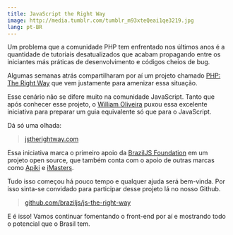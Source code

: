 ```yaml
---
title: JavaScript the Right Way
image: http://media.tumblr.com/tumblr_m93xteQeai1qe3219.jpg
lang: pt-BR
---
```


Um problema que a comunidade PHP tem enfrentado nos últimos anos é a quantidade de tutoriais desatualizados que acabam propagando entre os iniciantes más práticas de desenvolvimento e códigos cheios de bug.

Algumas semanas atrás compartilharam por aí um projeto chamado [PHP: The Right Way](http://www.phptherightway.com/) que vem justamente para amenizar essa situação.

Esse cenário não se difere muito na comunidade JavaScript. Tanto que após conhecer esse projeto, o [William Oliveira](http://oliveirawilliam.wordpress.com/) puxou essa excelente iniciativa para preparar um guia equivalente só que para o JavaScript.

<!-- more -->

Dá só uma olhada:

> [jstherightway.com](http://jstherightway.com/)

Essa iniciativa marca o primeiro apoio da [BrazilJS Foundation](http://braziljs.org) em um projeto open source, que também conta com o apoio de outras marcas como [Apiki](http://apiki.com/) e [iMasters](http://imasters.com.br/).

Tudo isso começou há pouco tempo e qualquer ajuda será bem-vinda. Por isso sinta-se convidado para participar desse projeto lá no nosso Github.

> [github.com/braziljs/js-the-right-way](http://github.com/braziljs/js-the-right-way)

E é isso! Vamos continuar fomentando o front-end por aí e mostrando todo o potencial que o Brasil tem.